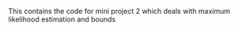 This contains the code for mini project 2 which deals with maximum likelihood estimation and bounds
